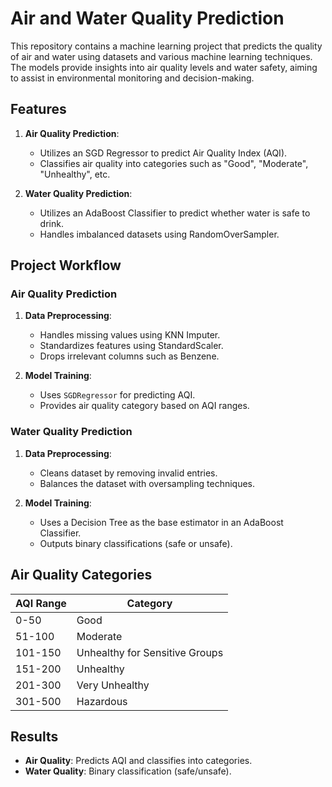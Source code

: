 # Air and Water Quality Prediction

This repository contains a machine learning project that predicts the quality of air and water using datasets and various machine learning techniques. The models provide insights into air quality levels and water safety, aiming to assist in environmental monitoring and decision-making.

## Features
1. **Air Quality Prediction**:
   - Utilizes an SGD Regressor to predict Air Quality Index (AQI).
   - Classifies air quality into categories such as "Good", "Moderate", "Unhealthy", etc.

2. **Water Quality Prediction**:
   - Utilizes an AdaBoost Classifier to predict whether water is safe to drink.
   - Handles imbalanced datasets using RandomOverSampler.

## Project Workflow
### Air Quality Prediction
1. **Data Preprocessing**:
   - Handles missing values using KNN Imputer.
   - Standardizes features using StandardScaler.
   - Drops irrelevant columns such as Benzene.

2. **Model Training**:
   - Uses `SGDRegressor` for predicting AQI.
   - Provides air quality category based on AQI ranges.

### Water Quality Prediction
1. **Data Preprocessing**:
   - Cleans dataset by removing invalid entries.
   - Balances the dataset with oversampling techniques.

2. **Model Training**:
   - Uses a Decision Tree as the base estimator in an AdaBoost Classifier.
   - Outputs binary classifications (safe or unsafe).

## Air Quality Categories
| AQI Range   | Category                              |
|-------------|--------------------------------------|
| 0-50        | Good                                 |
| 51-100      | Moderate                             |
| 101-150     | Unhealthy for Sensitive Groups       |
| 151-200     | Unhealthy                            |
| 201-300     | Very Unhealthy                       |
| 301-500     | Hazardous                            |

## Results
- **Air Quality**: Predicts AQI and classifies into categories.
- **Water Quality**: Binary classification (safe/unsafe).
